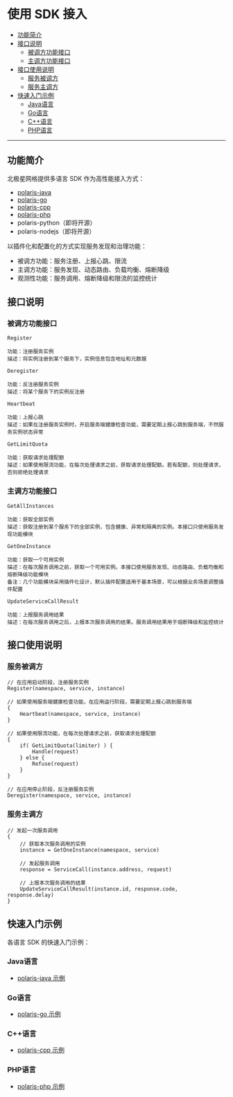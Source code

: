 # 使用 SDK 接入

* [功能简介](#功能简介)
* [接口说明](#接口说明)
  * [被调方功能接口](#被调方功能接口)
  * [主调方功能接口](#主调方功能接口)
* [接口使用说明](#接口使用说明)
  * [服务被调方](#服务被调方)
  * [服务主调方](#服务主调方)
* [快速入门示例](#快速入门示例)
  * [Java语言](#java语言)
  * [Go语言](#go语言)
  * [C\+\+语言](#c语言)
  * [PHP语言](#php语言)
    
---

## 功能简介

北极星网格提供多语言 SDK 作为高性能接入方式：

- [polaris-java](https://github.com/polarismesh/polaris-java)
- [polaris-go](https://github.com/polarismesh/polaris-go)
- [polaris-cpp](https://github.com/polarismesh/polaris-cpp)
- [polaris-php](https://github.com/polarismesh/polaris-php)
- polaris-python（即将开源）
- polaris-nodejs（即将开源）

以插件化和配置化的方式实现服务发现和治理功能：

- 被调方功能：服务注册、上报心跳、限流
- 主调方功能：服务发现、动态路由、负载均衡、熔断降级
- 观测性功能：服务调用、熔断降级和限流的监控统计

## 接口说明

### 被调方功能接口

```
Register

功能：注册服务实例
描述：将实例注册到某个服务下，实例信息包含地址和元数据

Deregister

功能：反注册服务实例
描述：将某个服务下的实例反注册
```

```
Heartbeat

功能：上报心跳
描述：如果在注册服务实例时，开启服务端健康检查功能，需要定期上报心跳到服务端，不然服务实例状态异常
```

```
GetLimitQuota

功能：获取请求处理配额
描述：如果使用限流功能，在每次处理请求之前，获取请求处理配额。若有配额，则处理请求，否则拒绝处理请求
```

### 主调方功能接口

```
GetAllInstances

功能：获取全部实例
描述：获取注册到某个服务下的全部实例，包含健康、异常和隔离的实例。本接口只使用服务发现功能模块
```

```
GetOneInstance

功能：获取一个可用实例
描述：在每次服务调用之前，获取一个可用实例。本接口使用服务发现、动态路由、负载均衡和熔断降级功能模块
备注：几个功能模块采用插件化设计，默认插件配置适用于基本场景，可以根据业务场景调整插件配置

UpdateServiceCallResult

功能：上报服务调用结果
描述：在每次服务调用之后，上报本次服务调用的结果。服务调用结果用于熔断降级和监控统计
```

## 接口使用说明

### 服务被调方

```
// 在应用启动阶段，注册服务实例
Register(namespace, service, instance)

// 如果使用服务端健康检查功能，在应用运行阶段，需要定期上报心跳到服务端
{
    Heartbeat(namespace, service, instance)
}

// 如果使用限流功能，在每次处理请求之前，获取请求处理配额
{
    if( GetLimitQuota(limiter) ) {
        Handle(request)
    } else {
        Refuse(request)
    }
}

// 在应用停止阶段，反注册服务实例
Deregister(namespace, service, instance)
```

### 服务主调方

```
// 发起一次服务调用
{
    // 获取本次服务调用的实例
    instance = GetOneInstance(namespace, service)

    // 发起服务调用
    response = ServiceCall(instance.address, request)

    // 上报本次服务调用的结果
    UpdateServiceCallResult(instance.id, response.code, response.delay)
}
```

## 快速入门示例

各语言 SDK 的快速入门示例：

### Java语言

- [polaris-java 示例](https://github.com/polarismesh/polaris-java/tree/main/polaris-examples)

### Go语言

- [polaris-go 示例](https://github.com/polarismesh/polaris-go/tree/main/examples)

### C++语言

- [polaris-cpp 示例](https://github.com/polarismesh/polaris-cpp/tree/main/examples)

### PHP语言

- [polaris-php 示例](https://github.com/polarismesh/polaris-php/tree/php-7.x/examples)
